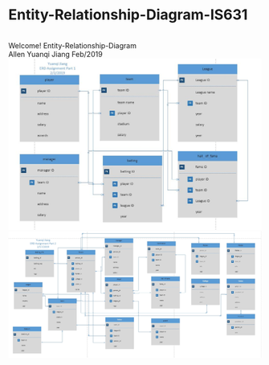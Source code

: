 # Entity-Relationship-Diagram-IS631
<!DOCTYPE html>
<html>

  <head>
    <meta charset='utf-8' />
    <meta http-equiv="X-UA-Compatible" content="chrome=1" />
    <meta name="description" content="Home Page : My Github Web" />

<div id="main_content_wrap" class="outer">
    <section id="main_content" class="inner">
    <br />
   Welcome! Entity-Relationship-Diagram <br />
   Allen Yuanqi Jiang Feb/2019<br />
    <img src="/2.2.2019.jpg" alt="HTML5 Icon" >
    <img src="/2.17.2019.jpg" alt="HTML5 Icon" >

</div>




  </body>
</html>
